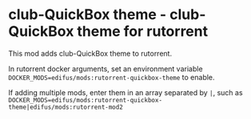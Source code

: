 # club-QuickBox theme - club-QuickBox theme for rutorrent

This mod adds club-QuickBox theme to rutorrent.

In rutorrent docker arguments, set an environment variable `DOCKER_MODS=edifus/mods:rutorrent-quickbox-theme` to enable.

If adding multiple mods, enter them in an array separated by `|`, such as `DOCKER_MODS=edifus/mods:rutorrent-quickbox-theme|edifus/mods:rutorrent-mod2`
